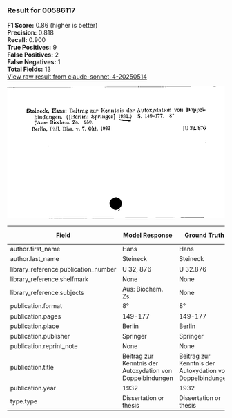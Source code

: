 ### Result for 00586117
**F1 Score:** 0.86 (higher is better)<br>**Precision:** 0.818<br>**Recall:** 0.900<br>**True Positives:** 9<br>**False Positives:** 2<br>**False Negatives:** 1<br>**Total Fields:** 13<br>[View raw result from claude-sonnet-4-20250514](https://github.com/RISE-UNIBAS/humanities_data_benchmark/blob/main/results/2025-09-02/T0148/request_T0148_00586117.json)

<img src="https://github.com/RISE-UNIBAS/humanities_data_benchmark/blob/main/benchmarks/zettelkatalog/images/00586117.jpg?raw=true" alt="00586117" width="600px">

| Field | Model Response | Ground Truth | Fuzzy Score | Match |
|-------|----------------|--------------|-------------|-------|
| author.first_name | Hans | Hans | 1.000 | ✅ |
| author.last_name | Steineck | Steineck | 1.000 | ✅ |
| library_reference.publication_number | U 32, 876 | U 32.876 | 0.824 | ❌ |
| library_reference.shelfmark | None | None | 1.000 | ✅ |
| library_reference.subjects | Aus: Biochem. Zs. | None | 0.000 | ❌ |
| publication.format | 8° | 8° | 1.000 | ✅ |
| publication.pages | 149-177 | 149-177 | 1.000 | ✅ |
| publication.place | Berlin | Berlin | 1.000 | ✅ |
| publication.publisher | Springer | Springer | 1.000 | ✅ |
| publication.reprint_note | None | None | 1.000 | ✅ |
| publication.title | Beitrag zur Kenntnis der Autoxydation von Doppelbindungen | Beitrag zur Kenntnis der Autoxydation von Doppelbindungen | 1.000 | ✅ |
| publication.year | 1932 | 1932 | 1.000 | ✅ |
| type.type | Dissertation or thesis | Dissertation or thesis | 1.000 | ✅ |
